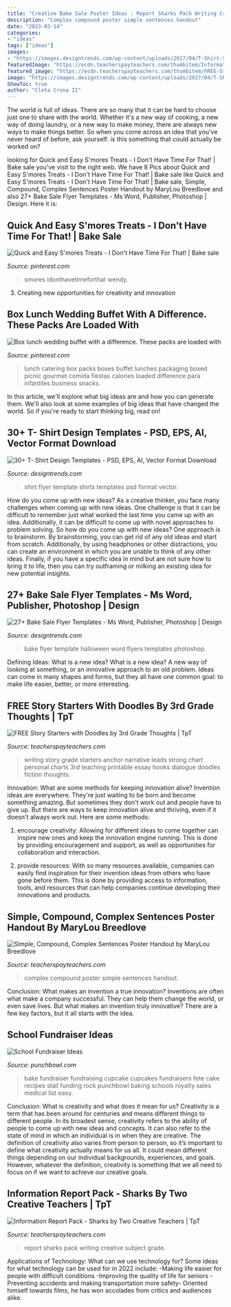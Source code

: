 ```yaml
---
title: "Creative Bake Sale Poster Ideas : Report Sharks Pack Writing Creative Subject Grade"
description: "Complex compound poster simple sentences handout"
date: "2023-03-14"
categories:
- "ideas"
tags: ["ideas"]
images:
- "https://images.designtrends.com/wp-content/uploads/2017/04/T-Shirt-Shop-Flyer.jpg"
featuredImage: "https://ecdn.teacherspayteachers.com/thumbitem/Information-Report-Pack-Sharks-2133975-1459988417/original-2133975-2.jpg"
featured_image: "https://ecdn.teacherspayteachers.com/thumbitem/FREE-Story-Starters-with-Doodles-1351498212/original-226031-1.jpg"
image: "https://images.designtrends.com/wp-content/uploads/2017/04/T-Shirt-Shop-Flyer.jpg"
ShowToc: true
author: "Cleta Crona II"
---
```



The world is full of ideas. There are so many that it can be hard to choose just one to share with the world. Whether it's a new way of cooking, a new way of doing laundry, or a new way to make money, there are always new ways to make things better. So when you come across an idea that you've never heard of before, ask yourself: is this something that could actually be worked on?

	

		
looking for Quick and Easy S&#039;mores Treats - I Don&#039;t Have Time For That! | Bake sale you've visit to the right web. We have 8 Pics about Quick and Easy S&#039;mores Treats - I Don&#039;t Have Time For That! | Bake sale like Quick and Easy S&#039;mores Treats - I Don&#039;t Have Time For That! | Bake sale, Simple, Compound, Complex Sentences Poster Handout by MaryLou Breedlove and also 27+ Bake Sale Flyer Templates - Ms Word, Publisher, Photoshop | Design. Here it is:
		
    
## Quick And Easy S&#039;mores Treats - I Don&#039;t Have Time For That! | Bake Sale

<img loading=lazy src="https://i.pinimg.com/736x/08/4e/35/084e35a76e77b0cbbdcee44162e8380d.jpg" onerror="this.onerror=null;this.src='https://tse3.mm.bing.net/th?id=OIP.NZWEvGyKQs95rWhIXdXthAHaLG&amp;pid=15.1';" alt="Quick and Easy S&#039;mores Treats - I Don&#039;t Have Time For That! | Bake sale">

_Source: pinterest.com_

>smores idonthavetimeforthat wendy. 

	

3. Creating new opportunities for creativity and innovation 

    
## Box Lunch Wedding Buffet With A Difference. These Packs Are Loaded With

<img loading=lazy src="https://i.pinimg.com/originals/d5/3d/18/d53d1864f875619e52b35aad22c79af0.jpg" onerror="this.onerror=null;this.src='https://tse3.mm.bing.net/th?id=OIP.mgDEKBj5Bpmsn16mqqY-wQHaJ4&amp;pid=15.1';" alt="Box lunch wedding buffet with a difference. These packs are loaded with">

_Source: pinterest.com_

>lunch catering box packs boxes buffet lunches packaging boxed picnic gourmet comida fiestas calories loaded difference para infantiles business snacks. 

	

In this article, we'll explore what big ideas are and how you can generate them. We'll also look at some examples of big ideas that have changed the world. So if you're ready to start thinking big, read on!

    
## 30+ T- Shirt Design Templates - PSD, EPS, AI, Vector Format Download

<img loading=lazy src="https://images.designtrends.com/wp-content/uploads/2017/04/T-Shirt-Shop-Flyer.jpg" onerror="this.onerror=null;this.src='https://tse4.mm.bing.net/th?id=OIP.3GRCfndyCZMXwxp51QzTLAHaIP&amp;pid=15.1';" alt="30+ T- Shirt Design Templates - PSD, EPS, AI, Vector Format Download">

_Source: designtrends.com_

>shirt flyer template shirts templates psd format vector. 

	

How do you come up with new ideas?
As a creative thinker, you face many challenges when coming up with new ideas. One challenge is that it can be difficult to remember just what worked the last time you came up with an idea. Additionally, it can be difficult to come up with novel approaches to problem solving.  So how do you come up with new ideas? 
One approach is to brainstorm. By brainstorming, you can get rid of any old ideas and start from scratch. Additionally, by using headphones or other distractions, you can create an environment in which you are unable to think of any other ideas. Finally, if you have a specific idea in mind but are not sure how to bring it to life, then you can try outframing or milking an existing idea for new potential insights.

    
## 27+ Bake Sale Flyer Templates - Ms Word, Publisher, Photoshop | Design

<img loading=lazy src="https://images.designtrends.com/wp-content/uploads/2016/08/11173354/Halloween-Bake-Sale-Flyer-Template.jpg" onerror="this.onerror=null;this.src='https://tse4.mm.bing.net/th?id=OIP.G4KjVYe9av8oO4scNccU7wHaLW&amp;pid=15.1';" alt="27+ Bake Sale Flyer Templates - Ms Word, Publisher, Photoshop | Design">

_Source: designtrends.com_

>bake flyer template halloween word flyers templates photoshop. 

	

Defining Ideas: What is a new idea?
What is a new idea? A new way of looking at something, or an innovative approach to an old problem. Ideas can come in many shapes and forms, but they all have one common goal: to make life easier, better, or more interesting.

    
## FREE Story Starters With Doodles By 3rd Grade Thoughts | TpT

<img loading=lazy src="https://ecdn.teacherspayteachers.com/thumbitem/FREE-Story-Starters-with-Doodles-1351498212/original-226031-1.jpg" onerror="this.onerror=null;this.src='https://tse3.mm.bing.net/th?id=OIP.26yhVuW3IE4b6l9XkBUQ8AAAAA&amp;pid=15.1';" alt="FREE Story Starters with Doodles by 3rd Grade Thoughts | TpT">

_Source: teacherspayteachers.com_

>writing story grade starters anchor narrative leads strong chart personal charts 3rd teaching printable essay hooks dialogue doodles fiction thoughts. 

	

Innovation: What are some methods for keeping innovation alive?
Invention ideas are everywhere. They're just waiting to be born and become something amazing. But sometimes they don't work out and people have to give up. But there are ways to keep innovation alive and thriving, even if it doesn't always work out. Here are some methods:
1. encourage creativity: Allowing for different ideas to come together can inspire new ones and keep the innovation engine running. This is done by providing encouragement and support, as well as opportunities for collaboration and interaction.

2. provide resources: With so many resources available, companies can easily find inspiration for their invention ideas from others who have gone before them. This is done by providing access to information, tools, and resources that can help companies continue developing their innovations and products.


    
## Simple, Compound, Complex Sentences Poster Handout By MaryLou Breedlove

<img loading=lazy src="https://ecdn.teacherspayteachers.com/thumbitem/Simple-Compound-Complex-Sentences-Poster-Handout-1351687594/original-382035-2.jpg" onerror="this.onerror=null;this.src='https://tse1.mm.bing.net/th?id=OIP._WXTEf38uk7zieIlGI-huQEcDb&amp;pid=15.1';" alt="Simple, Compound, Complex Sentences Poster Handout by MaryLou Breedlove">

_Source: teacherspayteachers.com_

>complex compound poster simple sentences handout. 

	

Conclusion: What makes an invention a true innovation?
Inventions are often what make a company successful. They can help them change the world, or even save lives. But what makes an invention truly innovative? There are a few key factors, but it all starts with the idea.

    
## School Fundraiser Ideas

<img loading=lazy src="https://www.punchbowl.com/gridfs/fs/4f5f5f540aab4d2c52001220-1331650388" onerror="this.onerror=null;this.src='https://tse4.mm.bing.net/th?id=OIP.V36FstiM_ASPrpW4WN9u7gHaLH&amp;pid=15.1';" alt="School Fundraiser Ideas">

_Source: punchbowl.com_

>bake fundraiser fundraising cupcake cupcakes fundraisers fete cake recipes stall funding rock punchbowl baking schools royalty sales medical list easy. 

	

Conclusion: What is creativity and what does it mean for us?
Creativity is a term that has been around for centuries and means different things to different people. In its broadest sense, creativity refers to the ability of people to come up with new ideas and concepts. It can also refer to the state of mind in which an individual is in when they are creative. The definition of creativity also varies from person to person, so it’s important to define what creativity actually means for us all. It could mean different things depending on our individual backgrounds, experiences, and goals. However, whatever the definition, creativity is something that we all need to focus on if we want to achieve our creative goals.

    
## Information Report Pack - Sharks By Two Creative Teachers | TpT

<img loading=lazy src="https://ecdn.teacherspayteachers.com/thumbitem/Information-Report-Pack-Sharks-2133975-1459988417/original-2133975-2.jpg" onerror="this.onerror=null;this.src='https://tse3.mm.bing.net/th?id=OIP.F_R3OWiQA_zAVEE8xjYKKAAAAA&amp;pid=15.1';" alt="Information Report Pack - Sharks by Two Creative Teachers | TpT">

_Source: teacherspayteachers.com_

>report sharks pack writing creative subject grade. 

	

Applications of Technology: What can we use technology for?
Some ideas for what technology can be used for in 2022 include: 
-Making life easier for people with difficult conditions 
-Improving the quality of life for seniors 
-Preventing accidents and making transportation more safety- Oriented himself towards films, he has won accolades from critics and audiences alike.

